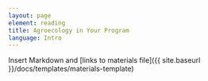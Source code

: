 ```yaml
---
layout: page
element: reading
title: Agroecology in Your Program                
language: Intro
---
```


Insert Markdown and [links to materials file]({{ site.baseurl }}/docs/templates/materials-template)
